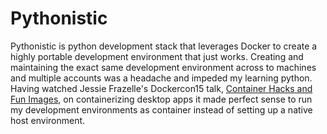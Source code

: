 # Pythonistic

Pythonistic is python development stack that leverages Docker to create a highly portable development environment that just works. Creating and maintaining the exact same development environment across to machines and multiple accounts was a headache and impeded my learning python. Having watched Jessie Frazelle's Dockercon15 talk, [Container Hacks and Fun Images](https://www.youtube.com/watch?v=1qlLUf7KtAw), on containerizing desktop apps it made perfect sense to run my development environments as container instead of setting up a native host environment.